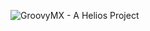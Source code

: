 ![GroovyMX - A Helios Project][1]

[1]: http://www.heliosdev.org/_/rsrc/1235231836908/config/app/images/customLogo/customLogo.gif?revision=5 "Helios"